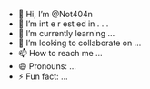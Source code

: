   - 👋 Hi, I’m @Not404n 
-  👀 I’m  int e     r     est   ed in    .        .  .       
- 🌱 I’m currently learning  ...           
- 💞️ I’m looking to collaborate on ...    
- 📫 How to reach me ... 
- 😄 Pronouns: ...
- ⚡ Fun fact: ...

<!---
Not404n/Not404n is a ✨ special ✨ repository because its `README.md` (this file) appears on your GitHub profile.
You can click the Preview link to take a look at your changes.
--->
